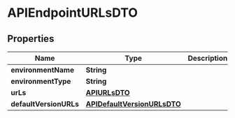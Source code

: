 
# APIEndpointURLsDTO

## Properties
Name | Type | Description | Notes
------------ | ------------- | ------------- | -------------
**environmentName** | **String** |  |  [optional]
**environmentType** | **String** |  |  [optional]
**urLs** | [**APIURLsDTO**](APIURLsDTO.md) |  |  [optional]
**defaultVersionURLs** | [**APIDefaultVersionURLsDTO**](APIDefaultVersionURLsDTO.md) |  |  [optional]




